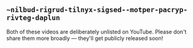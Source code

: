 ## `~nilbud-rigrud-tilnyx-sigsed--motper-pacryp-rivteg-daplun`
Both of these videos are deliberately unlisted on YouTube. Please don't share them more broadly — they'll get publicly released soon!